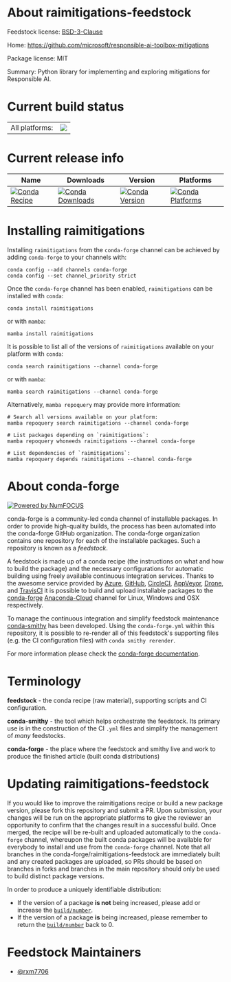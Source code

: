 About raimitigations-feedstock
==============================

Feedstock license: [BSD-3-Clause](https://github.com/conda-forge/raimitigations-feedstock/blob/main/LICENSE.txt)

Home: https://github.com/microsoft/responsible-ai-toolbox-mitigations

Package license: MIT

Summary: Python library for implementing and exploring mitigations for Responsible AI.

Current build status
====================


<table><tr><td>All platforms:</td>
    <td>
      <a href="https://dev.azure.com/conda-forge/feedstock-builds/_build/latest?definitionId=19578&branchName=main">
        <img src="https://dev.azure.com/conda-forge/feedstock-builds/_apis/build/status/raimitigations-feedstock?branchName=main">
      </a>
    </td>
  </tr>
</table>

Current release info
====================

| Name | Downloads | Version | Platforms |
| --- | --- | --- | --- |
| [![Conda Recipe](https://img.shields.io/badge/recipe-raimitigations-green.svg)](https://anaconda.org/conda-forge/raimitigations) | [![Conda Downloads](https://img.shields.io/conda/dn/conda-forge/raimitigations.svg)](https://anaconda.org/conda-forge/raimitigations) | [![Conda Version](https://img.shields.io/conda/vn/conda-forge/raimitigations.svg)](https://anaconda.org/conda-forge/raimitigations) | [![Conda Platforms](https://img.shields.io/conda/pn/conda-forge/raimitigations.svg)](https://anaconda.org/conda-forge/raimitigations) |

Installing raimitigations
=========================

Installing `raimitigations` from the `conda-forge` channel can be achieved by adding `conda-forge` to your channels with:

```
conda config --add channels conda-forge
conda config --set channel_priority strict
```

Once the `conda-forge` channel has been enabled, `raimitigations` can be installed with `conda`:

```
conda install raimitigations
```

or with `mamba`:

```
mamba install raimitigations
```

It is possible to list all of the versions of `raimitigations` available on your platform with `conda`:

```
conda search raimitigations --channel conda-forge
```

or with `mamba`:

```
mamba search raimitigations --channel conda-forge
```

Alternatively, `mamba repoquery` may provide more information:

```
# Search all versions available on your platform:
mamba repoquery search raimitigations --channel conda-forge

# List packages depending on `raimitigations`:
mamba repoquery whoneeds raimitigations --channel conda-forge

# List dependencies of `raimitigations`:
mamba repoquery depends raimitigations --channel conda-forge
```


About conda-forge
=================

[![Powered by
NumFOCUS](https://img.shields.io/badge/powered%20by-NumFOCUS-orange.svg?style=flat&colorA=E1523D&colorB=007D8A)](https://numfocus.org)

conda-forge is a community-led conda channel of installable packages.
In order to provide high-quality builds, the process has been automated into the
conda-forge GitHub organization. The conda-forge organization contains one repository
for each of the installable packages. Such a repository is known as a *feedstock*.

A feedstock is made up of a conda recipe (the instructions on what and how to build
the package) and the necessary configurations for automatic building using freely
available continuous integration services. Thanks to the awesome service provided by
[Azure](https://azure.microsoft.com/en-us/services/devops/), [GitHub](https://github.com/),
[CircleCI](https://circleci.com/), [AppVeyor](https://www.appveyor.com/),
[Drone](https://cloud.drone.io/welcome), and [TravisCI](https://travis-ci.com/)
it is possible to build and upload installable packages to the
[conda-forge](https://anaconda.org/conda-forge) [Anaconda-Cloud](https://anaconda.org/)
channel for Linux, Windows and OSX respectively.

To manage the continuous integration and simplify feedstock maintenance
[conda-smithy](https://github.com/conda-forge/conda-smithy) has been developed.
Using the ``conda-forge.yml`` within this repository, it is possible to re-render all of
this feedstock's supporting files (e.g. the CI configuration files) with ``conda smithy rerender``.

For more information please check the [conda-forge documentation](https://conda-forge.org/docs/).

Terminology
===========

**feedstock** - the conda recipe (raw material), supporting scripts and CI configuration.

**conda-smithy** - the tool which helps orchestrate the feedstock.
                   Its primary use is in the construction of the CI ``.yml`` files
                   and simplify the management of *many* feedstocks.

**conda-forge** - the place where the feedstock and smithy live and work to
                  produce the finished article (built conda distributions)


Updating raimitigations-feedstock
=================================

If you would like to improve the raimitigations recipe or build a new
package version, please fork this repository and submit a PR. Upon submission,
your changes will be run on the appropriate platforms to give the reviewer an
opportunity to confirm that the changes result in a successful build. Once
merged, the recipe will be re-built and uploaded automatically to the
`conda-forge` channel, whereupon the built conda packages will be available for
everybody to install and use from the `conda-forge` channel.
Note that all branches in the conda-forge/raimitigations-feedstock are
immediately built and any created packages are uploaded, so PRs should be based
on branches in forks and branches in the main repository should only be used to
build distinct package versions.

In order to produce a uniquely identifiable distribution:
 * If the version of a package **is not** being increased, please add or increase
   the [``build/number``](https://docs.conda.io/projects/conda-build/en/latest/resources/define-metadata.html#build-number-and-string).
 * If the version of a package **is** being increased, please remember to return
   the [``build/number``](https://docs.conda.io/projects/conda-build/en/latest/resources/define-metadata.html#build-number-and-string)
   back to 0.

Feedstock Maintainers
=====================

* [@rxm7706](https://github.com/rxm7706/)

